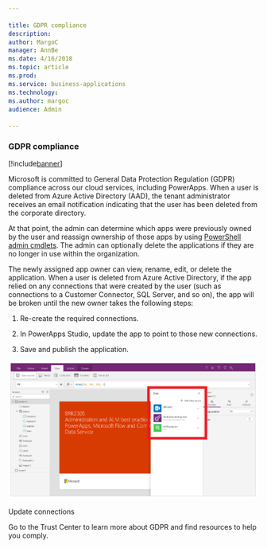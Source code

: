 ```yaml
---

title: GDPR compliance
description: 
author: MargoC
manager: AnnBe
ms.date: 4/16/2018
ms.topic: article
ms.prod: 
ms.service: business-applications
ms.technology: 
ms.author: margoc
audience: Admin

---
```

### GDPR compliance

[!include[banner](../../includes/banner.md)]




Microsoft is committed to General Data Protection Regulation (GDPR) compliance
across our cloud services, including PowerApps. When a user is deleted from
Azure Active Directory (AAD), the tenant administrator receives an email
notification indicating that the user has been deleted from the corporate
directory.

At that point, the admin can determine which apps were previously owned by the
user and reassign ownership of those apps by using [PowerShell admin
cmdlets](https://powerapps.microsoft.com/blog/). The admin can optionally delete
the applications if they are no longer in use within the organization.

The newly assigned app owner can view, rename, edit, or delete the application.
When a user is deleted from Azure Active Directory, if the app relied on any
connections that were created by the user (such as connections to a Customer
Connector, SQL Server, and so on), the app will be broken until the new owner
takes the following steps:

1.  Re-create the required connections.

2.  In PowerApps Studio, update the app to point to those new connections.

3.  Save and publish the application.

![A screenshot showing data connections](media/gdpr-compliance-1.png "A screenshot showing data connections")
<!-- Picture 11 -->


Update connections

Go to the Trust Center to learn more about GDPR and find resources to help you
comply.


